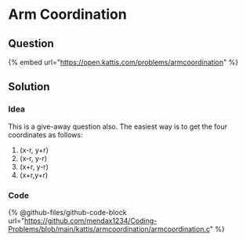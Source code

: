 # Arm Coordination

## Question

{% embed url="https://open.kattis.com/problems/armcoordination" %}

## Solution

### Idea

This is a give-away question also. The easiest way is to get the four coordinates as follows:

1. (x-r, y+r)
2. (x-r, y-r)
3. (x+r, y-r)
4. (x+r,y+r)

### Code

{% @github-files/github-code-block url="https://github.com/mendax1234/Coding-Problems/blob/main/kattis/armcoordination/armcoordination.c" %}
